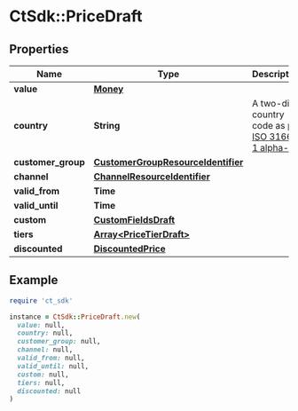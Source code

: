 # CtSdk::PriceDraft

## Properties

| Name | Type | Description | Notes |
| ---- | ---- | ----------- | ----- |
| **value** | [**Money**](Money.md) |  |  |
| **country** | **String** | A two-digit country code as per [ISO 3166-1 alpha-2](https://en.wikipedia.org/wiki/ISO_3166-1_alpha-2). | [optional] |
| **customer_group** | [**CustomerGroupResourceIdentifier**](CustomerGroupResourceIdentifier.md) |  | [optional] |
| **channel** | [**ChannelResourceIdentifier**](ChannelResourceIdentifier.md) |  | [optional] |
| **valid_from** | **Time** |  | [optional] |
| **valid_until** | **Time** |  | [optional] |
| **custom** | [**CustomFieldsDraft**](CustomFieldsDraft.md) |  | [optional] |
| **tiers** | [**Array&lt;PriceTierDraft&gt;**](PriceTierDraft.md) |  | [optional] |
| **discounted** | [**DiscountedPrice**](DiscountedPrice.md) |  | [optional] |

## Example

```ruby
require 'ct_sdk'

instance = CtSdk::PriceDraft.new(
  value: null,
  country: null,
  customer_group: null,
  channel: null,
  valid_from: null,
  valid_until: null,
  custom: null,
  tiers: null,
  discounted: null
)
```

